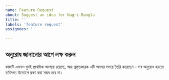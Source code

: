 ```yaml
---
name: Feature Request
about: Suggest an idea for Nagri-Bangla
title: ''
labels: 'feature request'
assignees: ''

---
```


## অনুরোধ জানানোর আগে লক্ষ করুন

কাজটি এখনও খুবই প্রাথমিক অবস্থায় রয়েছে, আর প্রস্তুতকারক এটি অবসর সময়ে তৈরি করেছেন - সব অনুরোধ হয়তো ব্যক্তিগত উদ্যোগে রক্ষা করা সম্ভব হবে না।